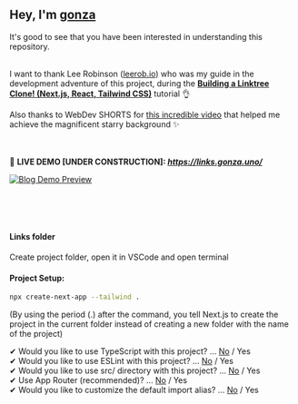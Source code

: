 ## Hey, I'm **[gonza](https://www.gonza.uno/)**
It's good to see that you have been interested in understanding this repository.<br><br>



I want to thank Lee Robinson ([leerob.io](https://leerob.io/)) 
who was my guide in the development adventure of this project, 
during the **[Building a Linktree Clone! (Next.js, React, Tailwind CSS)](https://www.youtube.com/watch?v=eFzNekhVhmM)** tutorial 👌

Also thanks to WebDev SHORTS for [this incredible video](https://www.youtube.com/watch?v=aywzn9cf-_U) that helped me 
achieve the magnificent starry background ✨
<br><br><br>



📌 **LIVE DEMO [UNDER CONSTRUCTION]: _https://links.gonza.uno/_**

[![Blog Demo Preview](https://i.postimg.cc/3JCZXcrT/under-construction.png)](https://i.postimg.cc/3JCZXcrT/under-construction.png)

<br><br><br>





#### Links folder
Create project folder, open it in VSCode and open terminal

#### Project Setup:
```bash
npx create-next-app --tailwind . 
```
(By using the period (.) after the command, you tell Next.js to create the project in the current folder instead of creating a new folder with the name of the project)

✔ Would you like to use TypeScript with this project? … <u>No</u> / Yes<br>
✔ Would you like to use ESLint with this project? … <u>No</u> / Yes<br>
✔ Would you like to use src/ directory with this project? … <u>No</u> / Yes<br>
✔ Use App Router (recommended)? … <u>No</u> / Yes<br>
✔ Would you like to customize the default import alias? … <u>No</u> / Yes

<br>
